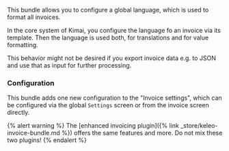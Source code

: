 This bundle allows you to configure a global language, which is used to format all invoices.

In the core system of Kimai, you configure the language fo an invoice via its template. 
Then the language is used both, for translations and for value formatting.

This behavior might not be desired if you export invoice data e.g. to JSON and use that as input for further processing.

### Configuration

This bundle adds one new configuration to the "Invoice settings", which can be configured via the global `Settings` 
screen or from the invoice screen directly.

{% alert warning %}
The [enhanced invoicing plugin]({% link _store/keleo-invoice-bundle.md %}) offers the same features and more. 
Do not mix these two plugins!
{% endalert %}
